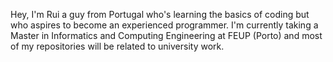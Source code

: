 Hey, I'm Rui a guy from Portugal who's learning the basics of coding but who aspires to become an experienced programmer.
I'm currently taking a Master in Informatics and Computing Engineering at FEUP (Porto) and most of my repositories will be related to university work.


<!---
rui-exe/rui-exe is a ✨ special ✨ repository because its `README.md` (this file) appears on your GitHub profile.
You can click the Preview link to take a look at your changes.
--->
